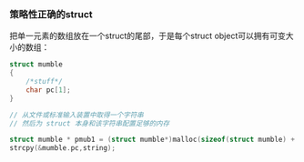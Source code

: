 ### 策略性正确的struct

把单一元素的数组放在一个struct的尾部，于是每个struct object可以拥有可变大小的数组：

```c
struct mumble
{
    /*stuff*/
    char pc[1];
}

// 从文件或标准输入装置中取得一个字符串
// 然后为 struct 本身和该字符串配置足够的内存

struct mumble * pmub1 = (struct mumble*)malloc(sizeof(struct mumble) + strlen(string) + 1);
strcpy(&mumble.pc,string);
```

